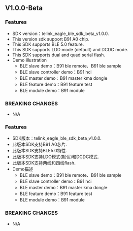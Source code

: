 ## V1.0.0-Beta
### Features

* SDK version：telink_eagle_ble_sdk_beta_v1.0.0.
* This version sdk support B91 A0 chip.
* This SDK supports BLE 5.0 feature.
* This SDK supports LDO mode (default) and DCDC mode.
* This SDK supports dual and quad serial flash.
* Demo illustration
  +  BLE slave demo：B91 ble remote、B91 ble sample 
  +  BLE slave controller demo：B91 hci
  +  BLE master demo：B91 master kma dongle
  +  BLE feature demo：B91 feature test
  +  BLE module demo：B91 module 

### BREAKING CHANGES
  - N/A

### Features
* SDK版本：telink_eagle_ble_sdk_beta_v1.0.0.
* 此版本SDK支持B91 A0芯片.
* 此版本SDK支持BLE5.0特性.
* 此版本SDK支持LDO模式(默认)和DCDC模式.
* 此版本SDK支持两线和四线flash.
* Demo描述
  +  BLE slave demo：B91 ble remote、B91 ble sample 
  +  BLE slave controller demo：B91 hci
  +  BLE master demo：B91 master kma dongle
  +  BLE feature demo：B91 feature test
  +  BLE module demo：B91 module 

### BREAKING CHANGES
 -  N/A
 